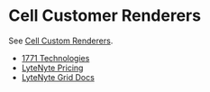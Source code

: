 # Cell Customer Renderers

See [Cell Custom Renderers](https://1771technologies.com/docs/cell-custom-renderers).

- [1771 Technologies](https://1771technologies.com)
- [LyteNyte Pricing](https://1771technologies.com/pricing)
- [LyteNyte Grid Docs](https://1771technologies.com/docs/intro-getting-started)
